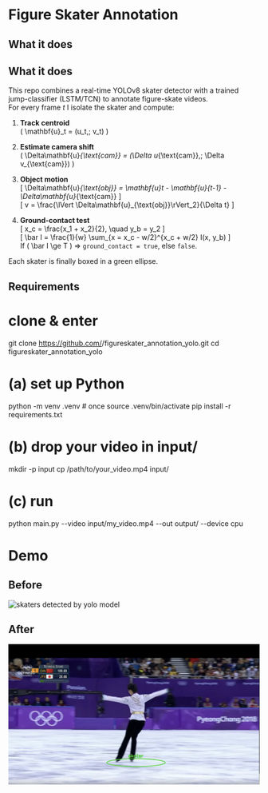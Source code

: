 # Figure Skater Annotation

## What it does  
## What it does

This repo combines a real-time YOLOv8 skater detector with a trained jump-classifier (LSTM/TCN) to annotate figure-skate videos.  
For every frame *t* I isolate the skater and compute:

1. **Track centroid**  
   \( \mathbf{u}_t = (u_t,\; v_t) \)

2. **Estimate camera shift**  
   \( \Delta\mathbf{u}_{\text{cam}} = (\Delta u_{\text{cam}},\; \Delta v_{\text{cam}}) \)

3. **Object motion**  
   \[
   \Delta\mathbf{u}_{\text{obj}}
     = \mathbf{u}_t - \mathbf{u}_{t-1} - \Delta\mathbf{u}_{\text{cam}}
   \]  
   \[
   v = \frac{\lVert \Delta\mathbf{u}_{\text{obj}}\rVert_2}{\Delta t}
   \]

4. **Ground-contact test**  
   \[
     x_c = \frac{x_1 + x_2}{2}, \quad y_b = y_2
   \]  
   \[
     \bar I = \frac{1}{w} \sum_{x = x_c - w/2}^{x_c + w/2} I(x, y_b)
   \]  
   If \( \bar I \ge T \) ⇒ `ground_contact = true`, else `false`.

Each skater is finally boxed in a green ellipse.


## Requirements  

# clone & enter
git clone https://github.com/<your-name>/figureskater_annotation_yolo.git
cd figureskater_annotation_yolo

# (a) set up Python
python -m venv .venv           # once
source .venv/bin/activate
pip install -r requirements.txt

# (b) drop your video in input/
mkdir -p input
cp /path/to/your_video.mp4 input/

# (c) run
python main.py --video input/my_video.mp4 --out output/ --device cpu

# Demo
## Before
![skaters detected by yolo model](images/annotated_yolo.png)
## After
![skaters detected by improved model](images/after_extra_code.png)

